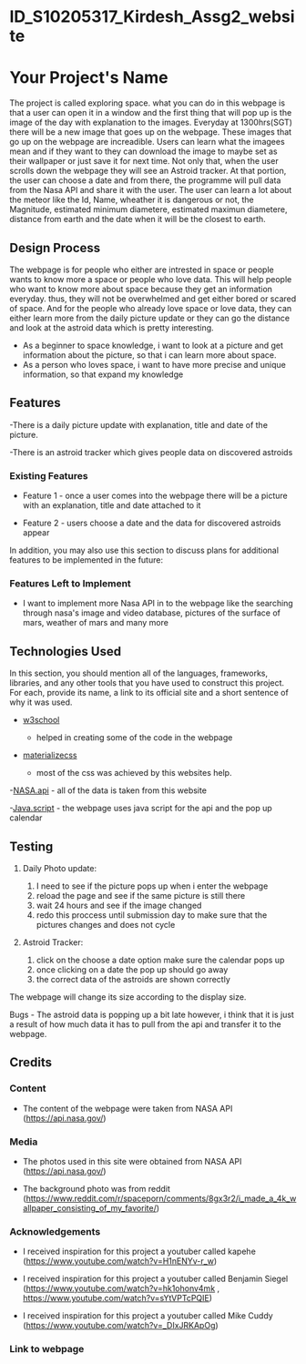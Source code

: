 # ID_S10205317_Kirdesh_Assg2_website
# Your Project's Name

The project is called exploring space. what you can do in this webpage is that a user can open it in a window and the first thing that will pop up is the image of the day with explanation to the images.
Everyday at 1300hrs(SGT) there will be a new image that goes up on the webpage. These images that go up on the webpage are increadible. Users can learn what the imagees mean and if they want to they can
download the image to maybe set as their wallpaper or just save it for next time. Not only that, when the user scrolls down the webpage they will see an Astroid tracker. At that portion, the user can choose
a date and from there, the programme will pull data from the Nasa API and share it with the user. The user can learn a lot about the meteor like the Id, Name, wheather it is dangerous or not, the Magnitude, 
estimated minimum diametere, estimated maximun diametere, distance from earth and the date when it will be the closest to earth.
 
## Design Process
 
The webpage is for people who either are intrested in space or people wants to know more a space or people who love data.
This will help people who want to know more about space because they get an information everyday. thus, they will not be overwhelmed and get either bored or scared of space.
And for the people who already love space or love data, they can either learn more from the daily picture update or they can go the distance and look at the astroid data which is pretty interesting.


- As a beginner to space knowledge, i want to look at a picture and get information about the picture, so that i can learn more about space.
- As a person who loves space, i want to have more precise and unique information, so that expand my knowledge



## Features

-There is a daily picture update with explanation, title and date of the picture.

-There is an astroid tracker which gives people data on discovered astroids 
 
### Existing Features
- Feature 1 - once a user comes into the webpage there will be a picture with an explanation, title and date attached to it

- Feature 2 - users choose a date and the data for discovered astroids appear

In addition, you may also use this section to discuss plans for additional features to be implemented in the future:

### Features Left to Implement
- I want to implement more Nasa API in to the webpage like the searching through nasa's image and video database, pictures of the surface of mars, weather of mars and many more 

## Technologies Used

In this section, you should mention all of the languages, frameworks, libraries, and any other tools that you have used to construct this project. For each, provide its name, a link to its official site and a short sentence of why it was used.

- [w3school](https://www.w3schools.com/)
    - helped in creating some of the code in the webpage

- [materializecss](https://materializecss.com/)
    - most of the css was achieved by this websites help. 

-[NASA.api](https://api.nasa.gov/)
    - all of the data is taken from this website

-[Java.script](https://www.javascript.com/)
    - the webpage uses java script for the api and the pop up calendar

## Testing

1. Daily Photo update:
    1. I need to see if the picture pops up when i enter the webpage
    2. reload the page and see if the same picture is still there
    3. wait 24 hours and see if the image changed
    4. redo this proccess until submission day to make sure that the pictures changes and does not cycle

2. Astroid Tracker:
    1. click on the choose a date option make sure the calendar pops up
    2. once clicking on a date the pop up should go away
    3. the correct data of the astroids are shown correctly

The webpage will change its size according to the display size.

Bugs - The astroid data is popping up a bit late however, i think that it is just a result of how much data it has to pull from the api and transfer it to the webpage. 

## Credits

### Content
- The content of the webpage were taken from NASA API (https://api.nasa.gov/)

### Media
- The photos used in this site were obtained from NASA API (https://api.nasa.gov/)

- The background photo was from reddit (https://www.reddit.com/r/spaceporn/comments/8gx3r2/i_made_a_4k_wallpaper_consisting_of_my_favorite/)

### Acknowledgements

- I received inspiration for this project a youtuber called kapehe (https://www.youtube.com/watch?v=H1nENYv-r_w)

- I received inspiration for this project a youtuber called Benjamin Siegel (https://www.youtube.com/watch?v=hk1ohonv4mk , https://www.youtube.com/watch?v=sYtVPTcPQIE)

- I received inspiration for this project a youtuber called Mike Cuddy (https://www.youtube.com/watch?v=_DIxJRKApOg)

### Link to webpage